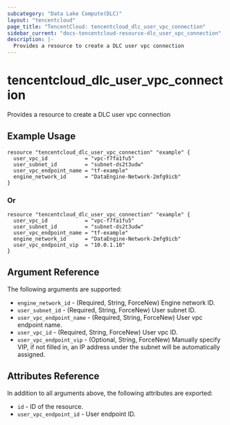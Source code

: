 ```yaml
---
subcategory: "Data Lake Compute(DLC)"
layout: "tencentcloud"
page_title: "TencentCloud: tencentcloud_dlc_user_vpc_connection"
sidebar_current: "docs-tencentcloud-resource-dlc_user_vpc_connection"
description: |-
  Provides a resource to create a DLC user vpc connection
---
```


# tencentcloud_dlc_user_vpc_connection

Provides a resource to create a DLC user vpc connection

## Example Usage

```hcl
resource "tencentcloud_dlc_user_vpc_connection" "example" {
  user_vpc_id            = "vpc-f7fa1fu5"
  user_subnet_id         = "subnet-ds2t3udw"
  user_vpc_endpoint_name = "tf-example"
  engine_network_id      = "DataEngine-Network-2mfg9icb"
}
```

### Or

```hcl
resource "tencentcloud_dlc_user_vpc_connection" "example" {
  user_vpc_id            = "vpc-f7fa1fu5"
  user_subnet_id         = "subnet-ds2t3udw"
  user_vpc_endpoint_name = "tf-example"
  engine_network_id      = "DataEngine-Network-2mfg9icb"
  user_vpc_endpoint_vip  = "10.0.1.10"
}
```

## Argument Reference

The following arguments are supported:

* `engine_network_id` - (Required, String, ForceNew) Engine network ID.
* `user_subnet_id` - (Required, String, ForceNew) User subnet ID.
* `user_vpc_endpoint_name` - (Required, String, ForceNew) User vpc endpoint name.
* `user_vpc_id` - (Required, String, ForceNew) User vpc ID.
* `user_vpc_endpoint_vip` - (Optional, String, ForceNew) Manually specify VIP, if not filled in, an IP address under the subnet will be automatically assigned.

## Attributes Reference

In addition to all arguments above, the following attributes are exported:

* `id` - ID of the resource.
* `user_vpc_endpoint_id` - User endpoint ID.



